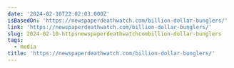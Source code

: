 ```yaml
---
date: '2024-02-10T22:02:03.000Z'
isBasedOn: 'https://newspaperdeathwatch.com/billion-dollar-bunglers/'
link: 'https://newspaperdeathwatch.com/billion-dollar-bunglers/'
slug: 2024-02-10-httpsnewspaperdeathwatchcombillion-dollar-bunglers
tags:
  - media
title: 'https://newspaperdeathwatch.com/billion-dollar-bunglers/'
---
```


